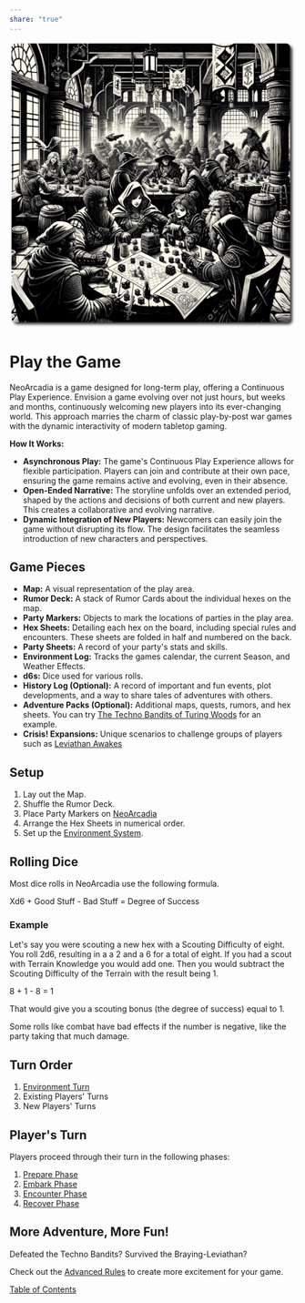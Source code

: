 ```yaml
---
share: "true"
---
```


![play-the-game](./play-the-game.png)    
   
# Play the Game    
   
NeoArcadia is a game designed for long-term play, offering a Continuous Play Experience. Envision a game evolving over not just hours, but weeks and months, continuously welcoming new players into its ever-changing world. This approach marries the charm of classic play-by-post war games with the dynamic interactivity of modern tabletop gaming.    
   
**How It Works:**    
   
- **Asynchronous Play:** The game's Continuous Play Experience allows for flexible participation. Players can join and contribute at their own pace, ensuring the game remains active and evolving, even in their absence.    
- **Open-Ended Narrative:** The storyline unfolds over an extended period, shaped by the actions and decisions of both current and new players. This creates a collaborative and evolving narrative.    
- **Dynamic Integration of New Players:** Newcomers can easily join the game without disrupting its flow. The design facilitates the seamless introduction of new characters and perspectives.    
   
## Game Pieces    
   
- **Map:** A visual representation of the play area.    
- **Rumor Deck:** A stack of Rumor Cards about the individual hexes on the map.    
- **Party Markers:** Objects to mark the locations of parties in the play area.    
- **Hex Sheets:** Detailing each hex on the board, including special rules and encounters. These sheets are folded in half and numbered on the back.
- **Party Sheets:** A record of your party's stats and skills. 
- **Environment Log:** Tracks the games calendar, the current Season, and Weather Effects. 
- **d6s:** Dice used for various rolls.
- **History Log (Optional):** A record of important and fun events, plot developments, and a way to share tales of adventures with others.    
- **Adventure Packs (Optional):** Additional maps, quests, rumors, and hex sheets. You can try [The Techno Bandits of Turing Woods](./adventures/Techno-Bandits-of-Turing-Wood/The-Techno-Bandits-of-Turing-Wood.html) for an example.
- **Crisis! Expansions:** Unique scenarios to challenge groups of players such as [ Leviathan Awakes](./crisis/Leviathan-Awakes/Leviathan-Awakes.md)
  
## Setup    
   
1. Lay out the Map.    
2. Shuffle the Rumor Deck.    
3. Place Party Markers on [NeoArcadia](./NeoArcadia.html)    
4. Arrange the Hex Sheets in numerical order.    
5. Set up the [Environment System](Environment-System.html).

## Rolling Dice    
   
Most dice rolls in NeoArcadia use the following formula.    
   
Xd6 + Good Stuff - Bad Stuff = Degree of Success    
   
### Example    
   
Let's say you were scouting a new hex with a Scouting Difficulty of eight. You roll 2d6, resulting in a a 2 and a 6 for a total of eight. If you had a scout with Terrain Knowledge you would add one. Then you would subtract the Scouting Difficulty of the Terrain with the result being 1.    
   
8 + 1 - 8 = 1    
   
That would give you a scouting bonus (the degree of success) equal to 1.    
   
Some rolls like combat have bad effects if the number is negative, like the party taking that much damage.    
   
## Turn Order    
   
1. [Environment Turn](Environment-Turn.html)    
2. Existing Players' Turns    
3. New Players' Turns    
   
## Player's Turn    
   
Players proceed through their turn in the following phases:    
   
1. [Prepare Phase](Prepare-Phase.html)    
2. [Embark Phase](Embark-Phase.html)    
3. [Encounter Phase](Encounter-Phase.html)    
4. [Recover Phase](Recover-Phase.html)    
   
## More Adventure, More Fun!    

Defeated the Techno Bandits? Survived the Braying-Leviathan?
   
Check out the [Advanced Rules](./Advanced-Rules.html) to create more excitement for your game.
   
[Table of Contents](./Table-of-Contents.html)    
